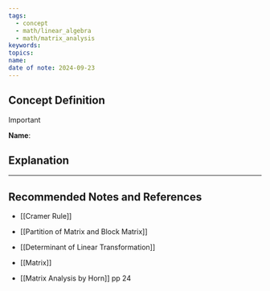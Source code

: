 ```yaml
---
tags:
  - concept
  - math/linear_algebra
  - math/matrix_analysis
keywords: 
topics: 
name: 
date of note: 2024-09-23
---
```


## Concept Definition

>[!important]
>**Name**: 



## Explanation





-----------
##  Recommended Notes and References


- [[Cramer Rule]]
- [[Partition of Matrix and Block Matrix]]
- [[Determinant of Linear Transformation]]
- [[Matrix]]

- [[Matrix Analysis by Horn]] pp 24